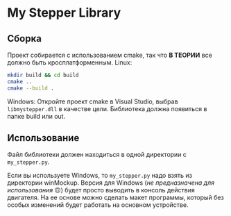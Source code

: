 # My Stepper Library
## Сборка
Проект собирается с использованием cmake, так что **В ТЕОРИИ** все должно быть кросплатформенным. Linux:
```sh 
mkdir build && cd build
cmake ..
cmake --build .
```
Windows:
Откройте проект cmake в Visual Studio, выбрав `libmystepper.dll` в качестве цели. Библиотека должна появиться в папке build или out.

## Использование
Файл библиотеки должен находиться в одной директории с `my_stepper.py`. 

Если вы используете Windows, то `my_stepper.py` надо взять из директории winMockup. Версия для Windows (*не предназначена для использования* 🙃) будет просто выводить в консоль действия двигателя. На ее основе можно сделать макет программы, который без особых изменений будет работать на основном устройстве. 